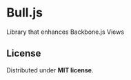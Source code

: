 <h1>Bull.js</h1>
Library that enhances Backbone.js Views

<h2>License</h2>
Distributed under <b>MIT license</b>.
